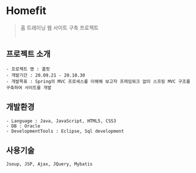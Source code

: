 # Homefit
> 홈 트레이닝 웹 사이트 구축 프로젝트
<br/><br/>
## 프로젝트 소개
```
- 프로젝트 명 : 홈핏
- 개발기간 : 20.09.21 - 20.10.30
- 개발목표 : Spring의 MVC 프로세스를 이해해 보고자 프레임워크 없이 스프링 MVC 구조를 구축하여 사이트를 개발
```
## 개발환경
```
- Language : Java, JavaScript, HTML5, CSS3
- DB : Oracle 
- DevelopmentTools : Eclipse, Sql development
```

## 사용기술
```
Jsoup, JSP, Ajax, JQuery, Mybatis
```
